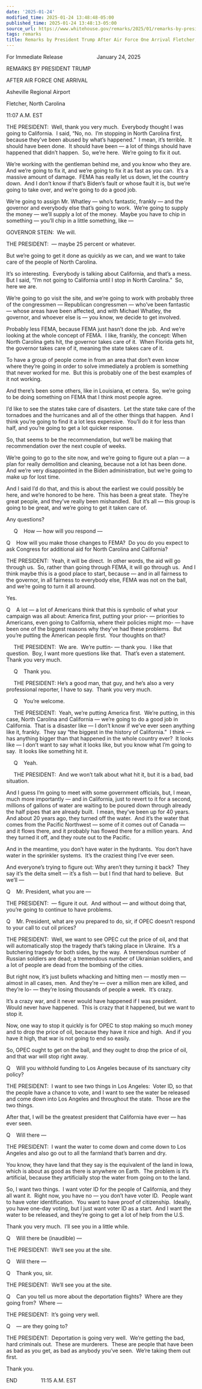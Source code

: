 ```yaml
---
date: '2025-01-24'
modified_time: 2025-01-24 13:48:48-05:00
published_time: 2025-01-24 13:48:13-05:00
source_url: https://www.whitehouse.gov/remarks/2025/01/remarks-by-president-trump-after-air-force-one-arrival-fletcher-nc/
tags: remarks
title: Remarks by President Trump After Air Force One Arrival Fletcher, NC
---
```

 
For Immediate Release                       January 24, 2025

REMARKS BY PRESIDENT TRUMP

AFTER AIR FORCE ONE ARRIVAL

Asheville Regional Airport

Fletcher, North Carolina

11:07 A.M. EST

THE PRESIDENT:  Well, thank you very much.  Everybody thought I was
going to California.  I said, “No, no.  I’m stopping in North Carolina
first, because they’ve been abused by what’s happened.”  I mean, it’s
terrible.  It should have been done.  It should have been — a lot of
things should have happened that didn’t happen.  So, we’re here.  We’re
going to fix it out. 

We’re working with the gentleman behind me, and you know who they are. 
And we’re going to fix it, and we’re going to fix it as fast as you
can.  It’s a massive amount of damage.  FEMA has really let us down, let
the country down.  And I don’t know if that’s Biden’s fault or whose
fault it is, but we’re going to take over, and we’re going to do a good
job.  

We’re going to assign Mr. Whatley — who’s fantastic, frankly — and the
governor and everybody else that’s going to work.  We’re going to supply
the money — we’ll supply a lot of the money.  Maybe you have to chip in
something — you’ll chip in a little something, like —

GOVERNOR STEIN:  We will.

THE PRESIDENT:  — maybe 25 percent or whatever. 

But we’re going to get it done as quickly as we can, and we want to take
care of the people of North Carolina. 

It’s so interesting.  Everybody is talking about California, and that’s
a mess.  But I said, “I’m not going to California until I stop in North
Carolina.”  So, here we are.  

We’re going to go visit the site, and we’re going to work with probably
three of the congressmen — Republican congressmen — who’ve been
fantastic — whose areas have been affected, and with Michael Whatley,
the governor, and whoever else is — you know, we decide to get involved.

Probably less FEMA, because FEMA just hasn’t done the job.  And we’re
looking at the whole concept of FEMA.  I like, frankly, the concept:
When North Carolina gets hit, the governor takes care of it.  When
Florida gets hit, the governor takes care of it, meaning the state takes
care of it.

To have a group of people come in from an area that don’t even know
where they’re going in order to solve immediately a problem is something
that never worked for me.  But this is probably one of the best examples
of it not working. 

And there’s been some others, like in Louisiana, et cetera.  So, we’re
going to be doing something on FEMA that I think most people agree. 

I’d like to see the states take care of disasters.  Let the state take
care of the tornadoes and the hurricanes and all of the other things
that happen.  And I think you’re going to find it a lot less expensive. 
You’ll do it for less than half, and you’re going to get a lot quicker
response. 

So, that seems to be the recommendation, but we’ll be making that
recommendation over the next couple of weeks. 

We’re going to go to the site now, and we’re going to figure out a plan
— a plan for really demolition and cleaning, because not a lot has been
done.  And we’re very disappointed in the Biden administration, but
we’re going to make up for lost time. 

And I said I’d do that, and this is about the earliest we could possibly
be here, and we’re honored to be here.  This has been a great state. 
They’re great people, and they’ve really been mishandled.  But it’s all
— this group is going to be great, and we’re going to get it taken care
of. 

Any questions?

     Q    How — how will you respond —

Q    How will you make those changes to FEMA?  Do you do you expect to
ask Congress for additional aid for North Carolina and California?

THE PRESIDENT:  Yeah, it will be direct.  In other words, the aid will
go through us.  So, rather than going through FEMA, it will go through
us.  And I think maybe this is a good place to start, because — and in
all fairness to the governor, in all fairness to everybody else, FEMA
was not on the ball, and we’re going to turn it all around. 

Yes.

Q    A lot — a lot of Americans think that this is symbolic of what your
campaign was all about: America first, putting your prior- — priorities
to Americans, even going to California, where their policies might mo- —
have been one of the biggest reasons why they’ve had these problems. 
But you’re putting the American people first.  Your thoughts on that?

     THE PRESIDENT:  We are.  We’re puttin- — thank you.  I like that
question.  Boy, I want more questions like that.  That’s even a
statement.  Thank you very much. 

     Q    Thank you.

     THE PRESIDENT: He’s a good man, that guy, and he’s also a very
professional reporter, I have to say.  Thank you very much.

     Q    You’re welcome.

     THE PRESIDENT:  Yeah, we’re putting America first.  We’re putting,
in this case, North Carolina and California — we’re going to do a good
job in California.  That is a disaster like — I don’t know if we’ve ever
seen anything like it, frankly.  They say “the biggest in the history of
California.”  I think — has anything bigger than that happened in the
whole country ever?  It looks like — I don’t want to say what it looks
like, but you know what I’m going to say.  It looks like something hit
it.

     Q    Yeah.

     THE PRESIDENT:  And we won’t talk about what hit it, but it is a
bad, bad situation. 

And I guess I’m going to meet with some government officials, but, I
mean, much more importantly — and in California, just to revert to it
for a second, millions of gallons of water are waiting to be poured down
through already the half pipes that are already built.  I mean, they’ve
been up for 40 years.  And about 20 years ago, they turned off the
water.  And it’s the water that comes from the Pacific Northwest — some
of it comes out of Canada — and it flows there, and it probably has
flowed there for a million years.  And they turned it off, and they
route out to the Pacific. 

And in the meantime, you don’t have water in the hydrants.  You don’t
have water in the sprinkler systems.  It’s the craziest thing I’ve ever
seen. 

And everyone’s trying to figure out: Why aren’t they turning it back? 
They say it’s the delta smelt — it’s a fish — but I find that hard to
believe.  But we’ll —

Q    Mr. President, what you are —

THE PRESIDENT:  — figure it out.  And without — and without doing that,
you’re going to continue to have problems.

Q    Mr. President, what are you prepared to do, sir, if OPEC doesn’t
respond to your call to cut oil prices?

THE PRESIDENT:  Well, we want to see OPEC cut the price of oil, and that
will automatically stop the tragedy that’s taking place in Ukraine. 
It’s a butchering tragedy for both sides, by the way.  A tremendous
number of Russian soldiers are dead; a tremendous number of Ukrainian
soldiers, and a lot of people are dead from the bombing of the cities. 

But right now, it’s just bullets whacking and hitting men — mostly men —
almost in all cases, men.  And they’re — over a million men are killed,
and they’re lo- — they’re losing thousands of people a week.  It’s
crazy. 

It’s a crazy war, and it never would have happened if I was president. 
Would never have happened.  This is crazy that it happened, but we want
to stop it.

Now, one way to stop it quickly is for OPEC to stop making so much money
and to drop the price of oil, because they have it nice and high.  And
if you have it high, that war is not going to end so easily. 

So, OPEC ought to get on the ball, and they ought to drop the price of
oil, and that war will stop right away.

Q    Will you withhold funding to Los Angeles because of its sanctuary
city policy?

THE PRESIDENT:  I want to see two things in Los Angeles:  Voter ID, so
that the people have a chance to vote, and I want to see the water be
released and come down into Los Angeles and throughout the state.  Those
are the two things.

After that, I will be the greatest president that California have ever —
has ever seen. 

Q    Will there —

THE PRESIDENT:  I want the water to come down and come down to Los
Angeles and also go out to all the farmland that’s barren and dry. 

You know, they have land that they say is the equivalent of the land in
Iowa, which is about as good as there is anywhere on Earth.  The problem
is it’s artificial, because they artificially stop the water from going
on to the land. 

So, I want two things.  I want voter ID for the people of California,
and they all want it.  Right now, you have no — you don’t have voter
ID.  People want to have voter identification.  You want to have proof
of citizenship.  Ideally, you have one-day voting, but I just want voter
ID as a start.  And I want the water to be released, and they’re going
to get a lot of help from the U.S. 

Thank you very much.  I’ll see you in a little while. 

Q    Will there be (inaudible) —

THE PRESIDENT:  We’ll see you at the site. 

Q    Will there —

Q    Thank you, sir. 

THE PRESIDENT:  We’ll see you at the site. 

Q    Can you tell us more about the deportation flights?  Where are they
going from?  Where —

THE PRESIDENT:  It’s going very well. 

Q    — are they going to?

THE PRESIDENT:  Deportation is going very well.  We’re getting the bad,
hard criminals out.  These are murderers.  These are people that have
been as bad as you get, as bad as anybody you’ve seen.  We’re taking
them out first. 

Thank you.

END                11:15 A.M. EST  
 
